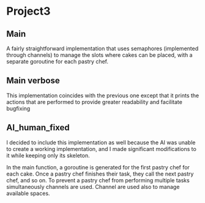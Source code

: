 # Project3
## Main
A fairly straightforward implementation that uses semaphores (implemented through channels) to manage the slots where cakes can be placed, with a separate goroutine for each pastry chef.

## Main verbose
This implementation coincides with the previous one except that it prints the actions that are performed to provide greater readability and facilitate bugfixing

## AI_human_fixed
I decided to include this implementation as well because the AI was unable to create a working implementation, and I made significant modifications to it while keeping only its skeleton.

In the main function, a goroutine is generated for the first pastry chef for each cake. Once a pastry chef finishes their task, they call the next pastry chef, and so on.
To prevent a pastry chef from performing multiple tasks simultaneously channels are used. Channel are used also to manage available spaces.